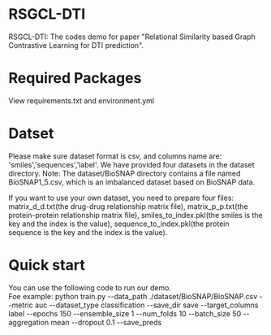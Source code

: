 # RSGCL-DTI
RSGCL-DTI: The codes demo for paper "Relational Similarity based Graph Contrastive Learning for DTI prediction".

# Required Packages
View requirements.txt and environment.yml

# Datset
Please make sure dataset format is csv, and columns name are: 'smiles','sequences','label'. We have provided four datasets in the dataset directory. Note: The dataset/BioSNAP directory contains a file named BioSNAP1_5.csv, which is an imbalanced dataset based on BioSNAP data.

If you want to use your own dataset, you need to prepare four files: matrix_d_d.txt(the drug-drug relationship matrix file), matrix_p_p.txt(the protein-protein relationship matrix file), smiles_to_index.pkl(the smiles is the key and the index is the value),  sequence_to_index.pkl(the protein sequence is the key and the index is the value).

# Quick start
You can use the following code to run our demo.<br>
Foe example: python train.py --data_path ./dataset/BioSNAP/BioSNAP.csv --metric auc --dataset_type classification --save_dir save --target_columns label --epochs 150 --ensemble_size 1 --num_folds 10 --batch_size 50 --aggregation mean --dropout 0.1 --save_preds


